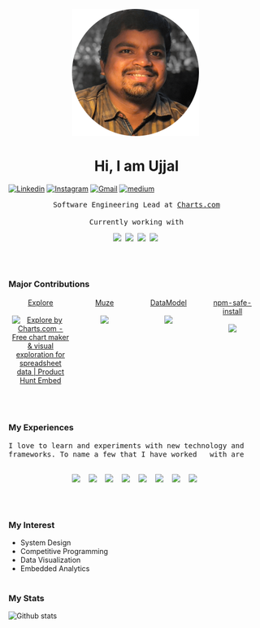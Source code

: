 <p align="center">
   <img src="https://github.com/UD-UD/Profile/blob/master/circle-cropped%20(1).png">&nbsp
</p>
<h1 align="center" >Hi, I am Ujjal </h2>

[![Linkedin](https://img.shields.io/badge/-LinkedIn-blue?style=flat&logo=Linkedin&logoColor=white)](https://www.linkedin.com/in/duttaujjalkumar/)
[![Instagram](https://img.shields.io/badge/-Instagram-c13584?style=flat&labelColor=c13584&logo=instagram&logoColor=white)](https://www.instagram.com/ud_ud_ud_ud_ud/)
[![Gmail](https://img.shields.io/badge/-Gmail-c14438?style=flat&logo=Gmail&logoColor=white)](mailto:duttaujjal143@gmail.com)
[![medium](https://aleen42.github.io/badges/src/medium.svg)](https://medium.com/@UD_UD)

<p align="center">
  <samp align="center">
    Software Engineering Lead at <a href="https://www.charts.com">Charts.com</a>
    <br><br>
    Currently working with
    <br>
  </samp>
  <p align="center">
    <img height="50" src="https://cdn.svgporn.com/logos/rust.svg">&nbsp
    <img height="50" src="https://cdn.svgporn.com/logos/webassembly.svg">&nbsp
    <img height="50" src="https://cdn.svgporn.com/logos/typescript-icon.svg">&nbsp
    <img height="50" src="https://cdn.svgporn.com/logos/react.svg">&nbsp
  </p>
</p>
<br><br>

### Major Contributions
<div align="center">
  <table style="border:none">
    <tbody style="border:none">
      <tr style="border:none"valign="top">
        <td style="border:none" width="25%" align="center">
          <span><a href="https://www.explore.charts.com">Explore</a></span><br><br>
         <a href="https://www.producthunt.com/posts/explore-by-charts-com?utm_source=badge-top-post-badge&utm_medium=badge&utm_souce=badge-explore-by-charts-com" target="_blank"><img src="https://api.producthunt.com/widgets/embed-image/v1/top-post-badge.svg?post_id=183992&theme=light&period=daily" alt="Explore by Charts.com - Free chart maker & visual exploration for spreadsheet data | Product Hunt Embed" style="width: 250px; height: 54px;" width="250px" height="30px" /></a>
        </td>
        <td style="border:none" width="25%" align="center">
          <span><a href="https://www.npmjs.com/package/muze">Muze</a></span><br><br>
          <img height="30" src="https://img.shields.io/npm/dt/muze.svg">
        </td>
        <td style="border:none" width="25%" align="center">
           <span><a href="https://www.npmjs.com/package/datamodel">DataModel</a></span><br><br>
          <img height="30" src="https://img.shields.io/npm/dt/datamodel.svg">
        </td>
        <td style="border:none" width="25%" align="center">
          <span><a href="https://www.npmjs.com/package/npm-safe-install">npm-safe-install</a></span><br><br>
          <img height="30" src="https://img.shields.io/npm/dt/npm-safe-install.svg">
        </td>
      </tr>
    </tbody>
  </table>
</div>
<br><br>

### My Experiences
<samp align="center">
 I love to learn and experiments with new technology and frameworks.&nbspTo name a few that I have worked &nbsp with are
  <br><br>
  <p align="center">
    <img height="64" src="https://cdn.svgporn.com/logos/java.svg">&nbsp
    <img height="64" src="https://cdn.svgporn.com/logos/javascript.svg">&nbsp
    <img height="64" src="https://cdn.svgporn.com/logos/typescript-icon.svg">&nbsp
    <img height="64" src="https://cdn.svgporn.com/logos/react.svg">&nbsp
    <img height="64" src="https://cdn.svgporn.com/logos/rust.svg">&nbsp
    <img height="64" src="https://cdn.svgporn.com/logos/spring.svg">&nbsp
    <img height="64" src="https://cdn.svgporn.com/logos/git-icon.svg">&nbsp
    <img height="64" src="https://cdn.svgporn.com/logos/visual-studio-code.svg">&nbsp
  </p>
</samp>
<br><br>

### My Interest 
- System Design
- Competitive Programming
- Data Visualization
- Embedded Analytics
<br><br>

### My Stats
![Github stats](https://github-readme-stats.vercel.app/api?username=ud-ud&show_icons=true&hide_border=false&hide_title=true)

